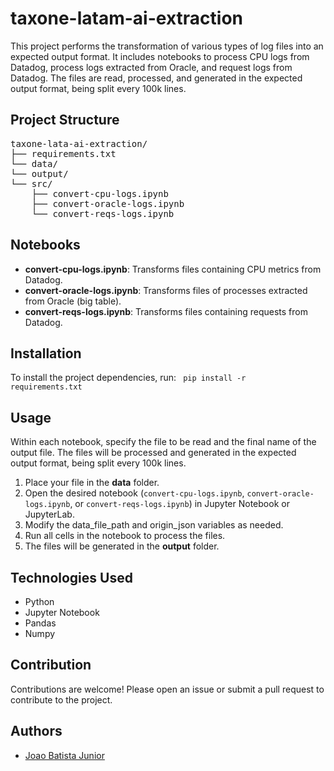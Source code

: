 # taxone-latam-ai-extraction

This project performs the transformation of various types of log files into an expected output format. It includes notebooks to process CPU logs from Datadog, process logs extracted from Oracle, and request logs from Datadog. The files are read, processed, and generated in the expected output format, being split every 100k lines.

## Project Structure

<pre>
taxone-lata-ai-extraction/ 
├── requirements.txt
└── data/
└── output/
└── src/
    ├── convert-cpu-logs.ipynb
    ├── convert-oracle-logs.ipynb
    └── convert-reqs-logs.ipynb
</pre>

## Notebooks
- **convert-cpu-logs.ipynb**: Transforms files containing CPU metrics from Datadog.
- **convert-oracle-logs.ipynb**: Transforms files of processes extracted from Oracle (big table).
- **convert-reqs-logs.ipynb**: Transforms files containing requests from Datadog.

## Installation
To install the project dependencies, run: <code> pip install -r requirements.txt </code>

## Usage
Within each notebook, specify the file to be read and the final name of the output file. The files will be processed and generated in the expected output format, being split every 100k lines.

1. Place your file in the **data** folder.
2. Open the desired notebook (`convert-cpu-logs.ipynb`, `convert-oracle-logs.ipynb`, or `convert-reqs-logs.ipynb`) in Jupyter Notebook or JupyterLab.
3. Modify the data_file_path and origin_json variables as needed.
4. Run all cells in the notebook to process the files.
5. The files will be generated in the **output** folder.

## Technologies Used
- Python
- Jupyter Notebook
- Pandas
- Numpy

## Contribution
Contributions are welcome! Please open an issue or submit a pull request to contribute to the project.

## Authors
- [Joao Batista Junior](https://github.com/JoaobatistaJuniorTR)
